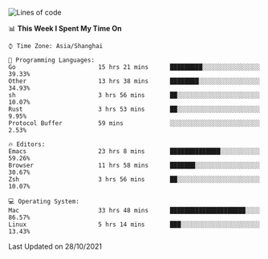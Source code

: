 <!--START_SECTION:waka-->
![Lines of code](https://img.shields.io/badge/From%20Hello%20World%20I%27ve%20Written-34391%20lines%20of%20code-blue)

📊 **This Week I Spent My Time On** 

```text
⌚︎ Time Zone: Asia/Shanghai

💬 Programming Languages: 
Go                       15 hrs 21 mins      █████████░░░░░░░░░░░░░░░░   39.33% 
Other                    13 hrs 38 mins      ████████░░░░░░░░░░░░░░░░░   34.93% 
sh                       3 hrs 56 mins       ██░░░░░░░░░░░░░░░░░░░░░░░   10.07% 
Rust                     3 hrs 53 mins       ██░░░░░░░░░░░░░░░░░░░░░░░   9.95% 
Protocol Buffer          59 mins             ░░░░░░░░░░░░░░░░░░░░░░░░░   2.53%

🔥 Editors: 
Emacs                    23 hrs 8 mins       ██████████████░░░░░░░░░░░   59.26% 
Browser                  11 hrs 58 mins      ███████░░░░░░░░░░░░░░░░░░   30.67% 
Zsh                      3 hrs 56 mins       ██░░░░░░░░░░░░░░░░░░░░░░░   10.07%

💻 Operating System: 
Mac                      33 hrs 48 mins      █████████████████████░░░░   86.57% 
Linux                    5 hrs 14 mins       ███░░░░░░░░░░░░░░░░░░░░░░   13.43%

```


 Last Updated on 28/10/2021
<!--END_SECTION:waka-->
